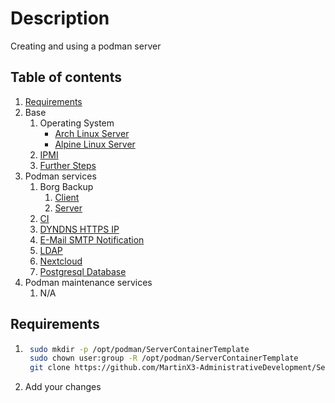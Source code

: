# Description

Creating and using a podman server

## Table of contents

1. [Requirements](#requirements)
1. Base
    1. Operating System
        - [Arch Linux Server](base/operating-system/linux/arch/README.md)
        - [Alpine Linux Server](base/operating-system/linux/alpine/README.md)
    2. [IPMI](base/IPMI.md)
    3. [Further Steps](base/further-steps/README.md)
2. Podman services
    1. Borg Backup
        1. [Client](container/services/borg-backup/client/README.md)
        2. [Server](container/services/borg-backup/server/README.md)
    2. [CI](container/services/ci/README.md)
    3. [DYNDNS HTTPS IP](container/services/dynds-https-ip/README.md)
    4. [E-Mail SMTP Notification](container/services/notification/README.md)
    5. [LDAP](container/services/ldap/README.md)
    6. [Nextcloud](container/services/nextcloud/README.md)
    7. [Postgresql Database](container/services/postgresql/README.md)
3. Podman maintenance services
    1. N/A

## Requirements

1. ```bash
    sudo mkdir -p /opt/podman/ServerContainerTemplate
    sudo chown user:group -R /opt/podman/ServerContainerTemplate
    git clone https://github.com/MartinX3-AdministrativeDevelopment/ServerContainerTemplate.git /opt/podman/ServerContainerTemplate
    ```
2. Add your changes
